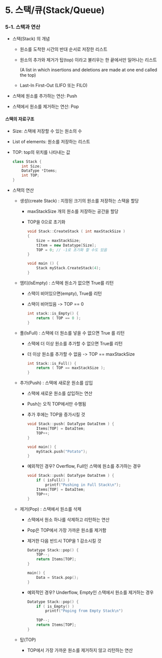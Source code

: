 # 5. 스택/큐(Stack/Queue)

### 5-1. 스택과 연산

- 스택(Stack) 의 개념 

  - 원소를 도착한 시간의 반대 순서로 저장한 리스트

  - 원소의 추가와 제거가 탑(top) 이라고 불리우는 한 끝에서만 일어나는 리스트

    (A list in which insertions and deletions are made at one end called the top)

  - Last-In First-Out (LIFO 또는 FILO)

- 스택에 원소를 추가하는 연산: Push
- 스택에서 원소를 제거하는 연산: Pop



#### 스택의 자료구조

- Size: 스택에 저장할 수 있는 원소의 수

- List of elements: 원소를 저장하는 리스트

- TOP: top의 위치를 나타내는 값

  ```c++
  class Stack {
      int Size;
      DataType *Items;
      int TOP;
  }
  ```

- 스택의 연산

  - 생성(create Stack) : 지정된 크기의 원소를 저장하는 스택을 할당

    - maxStackSize 개의 원소를 저장하는 공간을 할당

    - TOP을 0으로 초기화

      ```C++
      void Stack::CreateStack ( int maxStackSize )
      {
          Size = maxStackSize;
          tItem = new Datatype[Size];
          TOP = 0; // -1로 초기화 할 수도 있음
      }
      
      void main () {
          Stack myStack.CreateStack(4);
      }
      ```

      

  - 엠티(IsEmpty) : 스택에 원소가 없으면 True를 리턴

    - 스택이 비어있으면(empty), True를 리턴

    - 스택이 비어있음 -> TOP == 0

      ```c++
      int stack::is_Empty() {
          return ( TOP == 0 );
      }
      ```

      

  - 풀(IsFull) : 스택에 더 원소를 넣을 수 없으면 True 를 리턴

    - 스택에 더 이상 원소를 추가할 수 없으면 True를 리턴

    - 더 이상 원소를 추가할 수 없음 -> TOP == maxStackSize

      ```c++
      int Stack::is_Full() {
          return ( TOP == maxStackSize );
      }
      ```

      

  - 추가(Push) : 스택에 새로운 원소를 삽입

    - 스택에 새로운 원소를 삽입하는 연산

    - Push는 오직 TOP에서만 수행됨

    - 추가 후에는 TOP을 증가시킬 것

      ```c++
      void Stack::push( DataType DataItem ) {
          Items[TOP] = DataItem;
          TOP++;
      }
      
      void main() {
          myStack.push("Potato");
      }
      ```

    - 예외적인 경우? Overflow, Full인 스택에 원소를 추가하는 경우

      ```c++
      void Stack::push( DataType DataItem ) {
          if ( isFull() )
              printf("Pushing in Full Stack\n");
          Items[TOP] = DataItem;
          TOP++;
      }
      ```

      

  - 제거(Pop) : 스택에서 원소를 삭제

    - 스택에서 원소 하나를 삭제하고 리턴하는 연산

    - Pop은 TOP에서 가장 가까운 원소를 제거함

    - 제거한 다음 반드시 TOP을 1 감소시킬 것

      ```c++
      Datatype Stack::pop() {
          TOP--;
          return Items[TOP];
      }
      
      main() {
          Data = Stack.pop();
      }
      ```

    - 예외적인 경우? Underflow, Empty인 스택에서 원소를 제거하는 경우

      ```c++
      Datatype Stack::pop() {
          if ( is_Empty() )
              printf("Poping from Empty Stack\n")
          
          TOP--;
          return Items[TOP];
      }
      ```

  - 탑(TOP)

    - TOP에서 가장 가까운 원소를 제거하지 않고 리턴하는 연산